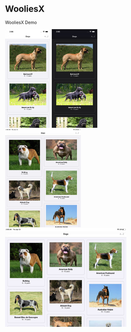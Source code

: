 # WooliesX
WooliesX Demo

<p align="left">
  <img src="https://github.com/jaysalvador/WooliesX/blob/master/images/01.png" width="150" height="325">
  
  <img src="https://github.com/jaysalvador/WooliesX/blob/master/images/02.png" width="150" height="325">
  <br />
  <img src="https://github.com/jaysalvador/WooliesX/blob/master/images/04.jpg" width="250" height="325">
  
  <img src="https://github.com/jaysalvador/WooliesX/blob/master/images/03.jpg" width="400" height="325">
</p>

